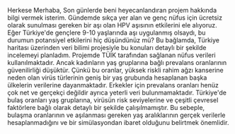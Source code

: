 Herkese Merhaba,
Son günlerde beni heyecanlandıran projem hakkında bilgi vermek isterim. Gündemde sıkça yer alan ve genç nüfus için ücretsiz olarak sunulması gereken bir aşı olan HPV aşısının etkilerini ele alıyoruz.
Eğer Türkiye'de gençlere 9-10 yaşlarında aşı uygulanmış olsaydı, bu durumun potansiyel etkilerini hiç düşündünüz mü?
Bu bağlamda, Türkiye haritası üzerinden veri bilimi projesiyle bu konuları detaylı bir şekilde incelemeyi planladım.
Projemde TÜİK tarafından sağlanan nüfus verileri kullanılmaktadır. Ancak kadınların yaş gruplarına bağlı prevalans oranlarının güvenilirliği düşüktür. 
Çünkü bu oranlar, yüksek riskli rahim ağzı kanserine neden olan virüs türlerinin geniş bir yaş grubunda hesaplanan başka ülkelerin verilerine dayanmaktadır. 
Erkekler için prevalans oranları henüz çok net ve gerçekçi değildir ayrıca yeterli veri bulunmamaktadır. 
Türkiye'de bulaş oranları yaş gruplarına, virüsün risk seviyelerine ve çeşitli çevresel faktörlere bağlı olarak detaylı bir şekilde çalışılmamıştır. 
Bu sebeple, bulaşma oranlarının ve aşılanması gereken yaş aralıklarının gerçek verilerle hesaplanmadığını ve bir simülasyondan ibaret olduğunu belirtmek önemlidir.
